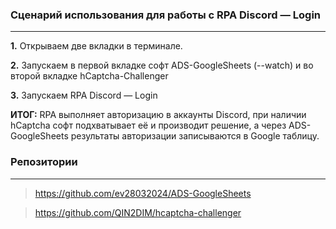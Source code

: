 ### Сценарий использования для работы с RPA Discord — Login
---
**1.** Открываем две вкладки в терминале.

**2.** Запускаем в первой вкладке софт ADS-GoogleSheets (--watch) и во второй вкладке hCaptcha-Challenger

**3.** Запускаем RPA Discord — Login

**ИТОГ:** RPA выполняет авторизацию в аккаунты Discord, при наличии hCaptcha софт подхватывает её и производит решение, а через ADS-GoogleSheets результаты авторизации записываются в Google таблицу.

### Репозитории
---
>https://github.com/ev28032024/ADS-GoogleSheets

>https://github.com/QIN2DIM/hcaptcha-challenger
